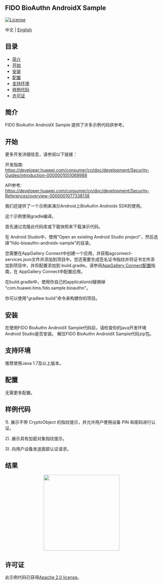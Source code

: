 ## FIDO BioAuthn AndroidX Sample
[![License](https://img.shields.io/badge/Docs-hmsguides-brightgreen)](https://developer.huawei.com/consumer/cn/doc/development/HMSCore-Guides/introduction-0000001051069988)

中文 | [English](README.md)

## 目录

 * [简介](#简介)
 * [开始](#开始)
 * [安装](#安装)
 * [配置](#配置)
 * [支持环境](#支持环境)
 * [样例代码](#样例代码)
 * [许可证](#许可证)


## 简介
FIDO BioAuthn AndroidX Sample 提供了许多示例代码供参考。

## 开始
更多开发详细信息，请参阅以下链接：

开发指南: https://developer.huawei.com/consumer/cn/doc/development/Security-Guides/introduction-0000001051069988

API参考: https://developer.huawei.com/consumer/cn/doc/development/Security-References/overview-0000001077338138

我们还提供了一个示例来演示Android上BioAuthn Androidx SDK的使用。

这个示例使用gradle编译。

首先通过克隆此代码库或下载快照来下载演示代码。

在 Android Studio中，使用"Open an existing Android Studio project"，然后选择"fido-bioauthn-androidx-sample"的目录。

您需要在AppGallery Connect中创建一个应用，并获取agconnect-services.json文件并添加到项目中。您还需要生成签名证书指纹并将证书文件添加到项目中，并将配置添加到 build.gradle。请参阅[AppGallery Connect配置](https://developer.huawei.com/consumer/cn/doc/development/Security-Guides/config-agc-0000001050262772)指南，在 AppGallery Connect中配置应用。

在build.gradle中，使用你自己的applicationId替换掉 "com.huawei.hms.fido.sample.bioauthn"。

你可以使用"gradlew build"命令来构建你的项目。


## 安装
在使用FIDO BioAuthn AndroidX Sample代码前，请检查你的java开发环境Android Studio是否安装。
解压FIDO BioAuthn AndroidX Sample代码zip包。

## 支持环境
推荐使用Java 1.7及以上版本。

## 配置
无需更多配置。

## 样例代码

1). 展示不带 CryptoObject 的指纹提示，并允许用户使用设备 PIN 和密码进行认证。

2). 展示具有加密对象指纹提示。

3). 向用户设备发送面部认证请求。


## 结果
<center class="half">
<img src="images/result.png" width=250>
</center>

## 许可证
此示例代码已获得[Apache 2.0 license](http://www.apache.org/licenses/LICENSE-2.0)。
